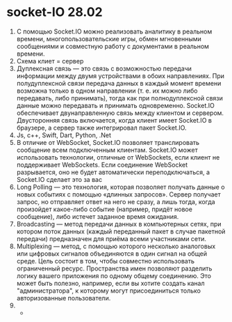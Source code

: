 # socket-IO 28.02
1.	С помощью Socket.IO можно реализовать аналитику в реальном времени, многопользовательские игры, обмен мгновенными сообщениями и совместную работу с документами в реальном времени.
2.	Схема клиет = сервер
3.	Дуплексная связь — это связь с возможностью передачи информации между двумя устройствами в обоих направлениях. При полудуплексной связи передача данных в каждый момент времени возможна только в одном направлении (т. е. их можно либо передавать, либо принимать), тогда как при полнодуплексной связи данные можно передавать и принимать одновременно. Socket.IO обеспечивает двунаправленную связь между клиентом и сервером. Двусторонняя связь включается, когда клиент имеет Socket.IO в браузере, а сервер также интегрировал пакет Socket.IO.
4.	Js, c++, Swift, Dart, Python, .Net
5.	В отличие от WebSocket, Socket.IO позволяет транслировать сообщение всем подключенным клиентам. 
Socket.IO может использовать технологии, отличные от WebSockets, если клиент не поддерживает WebSockets. 
Если соединение WebSocket разрывается, оно не будет автоматически переподключаться, а Socket.IO сделает это за вас
6.  Long Polling — это технология, которая позволяет получать данные о новых событиях с помощью «длинных запросов». Сервер получает запрос, но отправляет ответ на него не сразу, а лишь тогда, когда произойдет какое-либо событие (например, придёт новое сообщение), либо истечет заданное время ожидания.
7.  Broadcasting — метод передачи данных в компьютерных сетях, при котором поток данных (каждый переданный пакет в случае пакетной передачи) предназначен для приёма всеми участниками сети.
8.  Multiplexing — метод, с помощью которого несколько аналоговых или цифровых сигналов объединяются в один сигнал на общей среде. Цель состоит в том, чтобы совместно использовать ограниченный ресурс. Пространства имен позволяют разделить логику вашего приложения по одному общему соединению. Это может быть полезно, например, если вы хотите создать канал "администратора", к которому могут присоединиться только авторизованные пользователи.
9.  -

